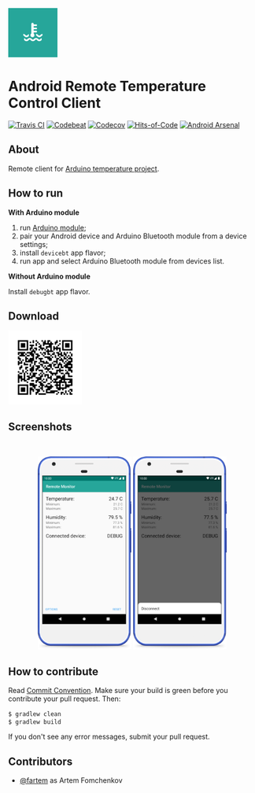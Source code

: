 <img src="media/logo/ic_app.png" height="100px" />

Android Remote Temperature Control Client
=============

[![Travis CI](https://travis-ci.org/fartem/android-remote-temperature-control-client.svg?branch=master)](https://travis-ci.org/fartem/android-remote-temperature-control-client)
[![Codebeat](https://codebeat.co/badges/18d9fcff-7f58-4b78-943e-47bc4d091238)](https://codebeat.co/projects/github-com-fartem-android-remote-temperature-control-client-master)
[![Codecov](https://codecov.io/gh/fartem/android-remote-temperature-control-client/branch/master/graph/badge.svg)](https://codecov.io/gh/fartem/android-remote-temperature-control-client)
[![Hits-of-Code](https://hitsofcode.com/github/fartem/android-remote-temperature-control-client)](https://hitsofcode.com/view/github/fartem/android-remote-temperature-control-client)
[![Android Arsenal](https://img.shields.io/badge/Android%20Arsenal-Android%20Home%20Control%20Client-brightgreen.svg?style=flat)](https://android-arsenal.com/details/3/7943)

About
-------------

Remote client for [Arduino temperature project](https://github.com/fartem/arduino-temperature-control).

How to run
-------------

__With Arduino module__

1. run [Arduino module](https://github.com/fartem/arduino-temperature-control);
2. pair your Android device and Arduino Bluetooth module from a device settings;
3. install `devicebt` app flavor;
4. run app and select Arduino Bluetooth module from devices list.

__Without Arduino module__

Install `debugbt` app flavor.

Download
-------------

<img src="media/qrcodes/github_download.png" height="150px" />

Screenshots
-------------

<br/>
<p align="center">
  <img src="media/screenshots/screenshot_01.png" width="190" />
  <img src="media/screenshots/screenshot_02.png" width="190" />
</p>

How to contribute
-------------

Read [Commit Convention](https://github.com/fartem/repository-rules/blob/master/commit-convention/COMMIT_CONVENTION.md). Make sure your build is green before you contribute your pull request. Then:

```shell
$ gradlew clean
$ gradlew build
```

If you don't see any error messages, submit your pull request.

Contributors
-------------

* [@fartem](https://github.com/fartem) as Artem Fomchenkov
